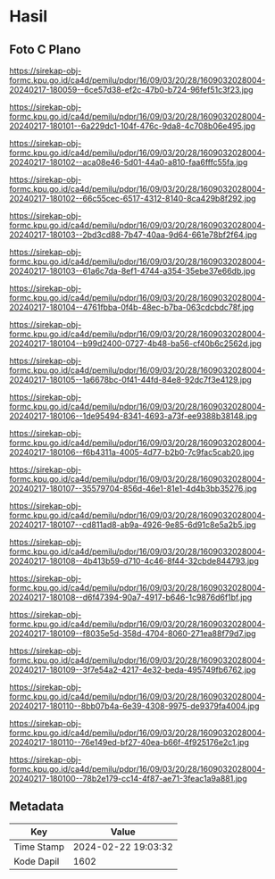 # Hasil

## Foto C Plano

https://sirekap-obj-formc.kpu.go.id/ca4d/pemilu/pdpr/16/09/03/20/28/1609032028004-20240217-180059--6ce57d38-ef2c-47b0-b724-96fef51c3f23.jpg

https://sirekap-obj-formc.kpu.go.id/ca4d/pemilu/pdpr/16/09/03/20/28/1609032028004-20240217-180101--6a229dc1-104f-476c-9da8-4c708b06e495.jpg

https://sirekap-obj-formc.kpu.go.id/ca4d/pemilu/pdpr/16/09/03/20/28/1609032028004-20240217-180102--aca08e46-5d01-44a0-a810-faa6fffc55fa.jpg

https://sirekap-obj-formc.kpu.go.id/ca4d/pemilu/pdpr/16/09/03/20/28/1609032028004-20240217-180102--66c55cec-6517-4312-8140-8ca429b8f292.jpg

https://sirekap-obj-formc.kpu.go.id/ca4d/pemilu/pdpr/16/09/03/20/28/1609032028004-20240217-180103--2bd3cd88-7b47-40aa-9d64-661e78bf2f64.jpg

https://sirekap-obj-formc.kpu.go.id/ca4d/pemilu/pdpr/16/09/03/20/28/1609032028004-20240217-180103--61a6c7da-8ef1-4744-a354-35ebe37e66db.jpg

https://sirekap-obj-formc.kpu.go.id/ca4d/pemilu/pdpr/16/09/03/20/28/1609032028004-20240217-180104--4761fbba-0f4b-48ec-b7ba-063cdcbdc78f.jpg

https://sirekap-obj-formc.kpu.go.id/ca4d/pemilu/pdpr/16/09/03/20/28/1609032028004-20240217-180104--b99d2400-0727-4b48-ba56-cf40b6c2562d.jpg

https://sirekap-obj-formc.kpu.go.id/ca4d/pemilu/pdpr/16/09/03/20/28/1609032028004-20240217-180105--1a6678bc-0f41-44fd-84e8-92dc7f3e4129.jpg

https://sirekap-obj-formc.kpu.go.id/ca4d/pemilu/pdpr/16/09/03/20/28/1609032028004-20240217-180106--1de95494-8341-4693-a73f-ee9388b38148.jpg

https://sirekap-obj-formc.kpu.go.id/ca4d/pemilu/pdpr/16/09/03/20/28/1609032028004-20240217-180106--f6b4311a-4005-4d77-b2b0-7c9fac5cab20.jpg

https://sirekap-obj-formc.kpu.go.id/ca4d/pemilu/pdpr/16/09/03/20/28/1609032028004-20240217-180107--35579704-856d-46e1-81e1-4d4b3bb35276.jpg

https://sirekap-obj-formc.kpu.go.id/ca4d/pemilu/pdpr/16/09/03/20/28/1609032028004-20240217-180107--cd811ad8-ab9a-4926-9e85-6d91c8e5a2b5.jpg

https://sirekap-obj-formc.kpu.go.id/ca4d/pemilu/pdpr/16/09/03/20/28/1609032028004-20240217-180108--4b413b59-d710-4c46-8f44-32cbde844793.jpg

https://sirekap-obj-formc.kpu.go.id/ca4d/pemilu/pdpr/16/09/03/20/28/1609032028004-20240217-180108--d6f47394-90a7-4917-b646-1c9876d6f1bf.jpg

https://sirekap-obj-formc.kpu.go.id/ca4d/pemilu/pdpr/16/09/03/20/28/1609032028004-20240217-180109--f8035e5d-358d-4704-8060-271ea88f79d7.jpg

https://sirekap-obj-formc.kpu.go.id/ca4d/pemilu/pdpr/16/09/03/20/28/1609032028004-20240217-180109--3f7e54a2-4217-4e32-beda-495749fb6762.jpg

https://sirekap-obj-formc.kpu.go.id/ca4d/pemilu/pdpr/16/09/03/20/28/1609032028004-20240217-180110--8bb07b4a-6e39-4308-9975-de9379fa4004.jpg

https://sirekap-obj-formc.kpu.go.id/ca4d/pemilu/pdpr/16/09/03/20/28/1609032028004-20240217-180110--76e149ed-bf27-40ea-b66f-4f925176e2c1.jpg

https://sirekap-obj-formc.kpu.go.id/ca4d/pemilu/pdpr/16/09/03/20/28/1609032028004-20240217-180100--78b2e179-cc14-4f87-ae71-3feac1a9a881.jpg


## Metadata

| Key        | Value               |
| ---------- | ------------------- |
| Time Stamp | 2024-02-22 19:03:32 |
| Kode Dapil | 1602                |



